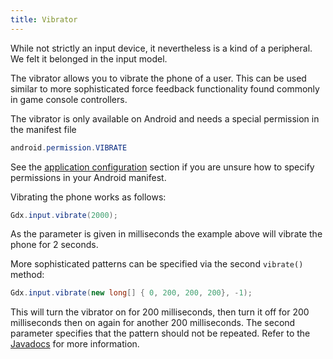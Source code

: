 ```yaml
---
title: Vibrator
---
```

While not strictly an input device, it nevertheless is a kind of a peripheral. We felt it belonged in the input model.

The vibrator allows you to vibrate the phone of a user. This can be used similar to more sophisticated force feedback functionality found commonly in game console controllers.

The vibrator is only available on Android and needs a special permission in the manifest file

```java
android.permission.VIBRATE
```

See the [application configuration](/wiki/app/starter-classes-and-configuration) section if you are unsure how to specify permissions in your Android manifest.

Vibrating the phone works as follows:

```java
Gdx.input.vibrate(2000);
```

As the parameter is given in milliseconds the example above will vibrate the phone for 2 seconds.

More sophisticated patterns can be specified via the second `vibrate()` method:

```java
Gdx.input.vibrate(new long[] { 0, 200, 200, 200}, -1); 
```

This will turn the vibrator on for 200 milliseconds, then turn it off for 200 milliseconds then on again for another 200 milliseconds. The second parameter specifies that the pattern should not be repeated. Refer to the [Javadocs](https://javadoc.io/doc/com.badlogicgames.gdx/gdx/latest/com/badlogic/gdx/Input.html#vibrate(int)) for more information.
